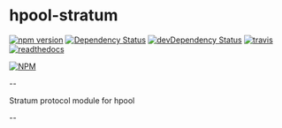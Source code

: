 ﻿# hpool-stratum

[![npm version](https://badge.fury.io/js/hpool-stratum.svg)](https://www.npmjs.org/package/hpool-stratum)
[![Dependency Status](https://david-dm.org/int6/hpool-stratum.svg?style=flat)](https://david-dm.org/int6/hpool-stratum)
[![devDependency Status](https://david-dm.org/int6/hpool-stratum/dev-status.svg?style=flat)](https://david-dm.org/int6/hpool-stratum#info=devDependencies)
[![travis](https://api.travis-ci.org/int6/hpool-stratum.svg)]()
[![readthedocs](https://readthedocs.org/projects/hpool-stratum/badge/?version=latest)]()

[![NPM](https://nodei.co/npm/hpool-stratum.svg?downloads=true&stars=true)](https://nodei.co/npm/hpool-stratum/)

--

Stratum protocol module for hpool

--

